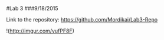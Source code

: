 #Lab 3
###9/18/2015

Link to the repository: https://github.com/Mordikai/Lab3-Repo

!(http://imgur.com/vufPF8F)
